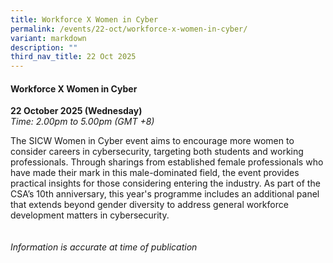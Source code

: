 ```yaml
---
title: Workforce X Women in Cyber
permalink: /events/22-oct/workforce-x-women-in-cyber/
variant: markdown
description: ""
third_nav_title: 22 Oct 2025
---
```

#### **Workforce X Women in Cyber**

**22 October 2025 (Wednesday)**  
*Time: 2.00pm to 5.00pm (GMT +8)*

The SICW Women in Cyber event aims to encourage more women to consider careers in cybersecurity, targeting both students and working professionals. Through sharings from established female professionals who have made their mark in this male-dominated field, the event provides practical insights for those considering entering the industry. As part of the CSA’s 10th anniversary, this year's programme includes an additional panel that extends beyond gender diversity to address general workforce development matters in cybersecurity.
<br><br><br>
*Information is accurate at time of publication*